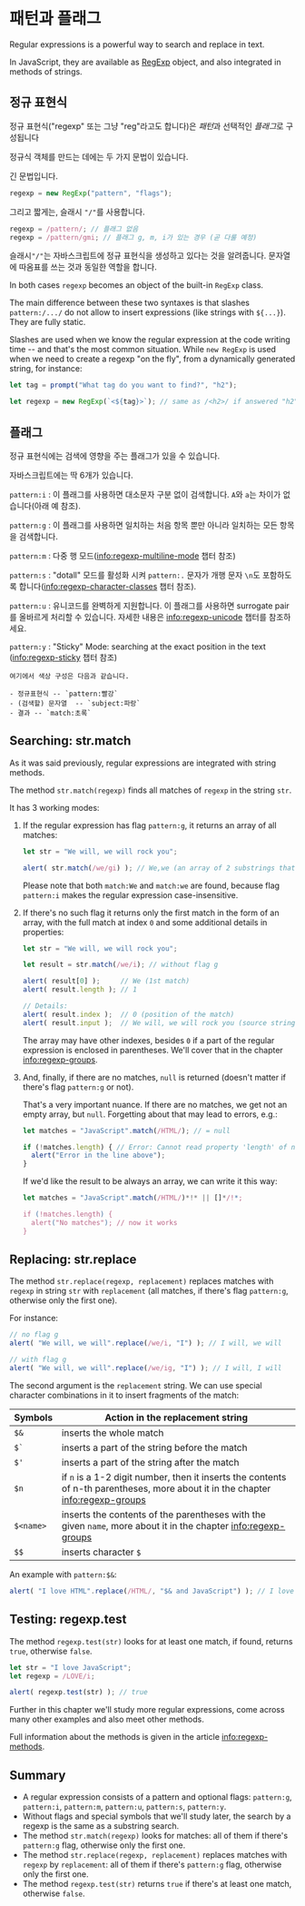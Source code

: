 # 패턴과 플래그

Regular expressions is a powerful way to search and replace in text.

In JavaScript, they are available as [RegExp](mdn:js/RegExp) object, and also integrated in methods of strings.

## 정규 표현식

정규 표현식("regexp" 또는 그냥 "reg"라고도 합니다)은 *패턴*과 선택적인 *플래그*로 구성됩니다

정규식 객체를 만드는 데에는 두 가지 문법이 있습니다.

긴 문법입니다.

```js
regexp = new RegExp("pattern", "flags");
```

그리고 짧게는, 슬래시 `"/"`를 사용합니다.

```js
regexp = /pattern/; // 플래그 없음
regexp = /pattern/gmi; // 플래그 g, m, i가 있는 경우 (곧 다룰 예정)
```

슬래시`"/"`는 자바스크립트에 정규 표현식을 생성하고 있다는 것을 알려줍니다. 문자열에 따옴표를 쓰는 것과 동일한 역할을 합니다.

In both cases `regexp` becomes an object of the built-in `RegExp` class.

The main difference between these two syntaxes is that slashes `pattern:/.../` do not allow to insert expressions (like strings with `${...}`). They are fully static.

Slashes are used when we know the regular expression at the code writing time -- and that's the most common situation. While `new RegExp` is used when we need to create a regexp "on the fly", from a dynamically generated string, for instance:

```js
let tag = prompt("What tag do you want to find?", "h2");

let regexp = new RegExp(`<${tag}>`); // same as /<h2>/ if answered "h2" in the prompt above
```

## 플래그

정규 표현식에는 검색에 영향을 주는 플래그가 있을 수 있습니다.

자바스크립트에는 딱 6개가 있습니다.

`pattern:i`
: 이 플래그를 사용하면 대소문자 구분 없이 검색합니다. `A`와 `a`는 차이가 없습니다(아래 예 참조).

`pattern:g`
: 이 플래그를 사용하면 일치하는 처음 항목 뿐만 아니라 일치하는 모든 항목을 검색합니다.

`pattern:m`
: 다중 행 모드(<info:regexp-multiline-mode> 챕터 참조)

`pattern:s`
: "dotall" 모드를 활성화 시켜 `pattern:.` 문자가 개행 문자 `\n`도 포함하도록 합니다(<info:regexp-character-classes> 챕터 참조).

`pattern:u`
: 유니코드를 완벽하게 지원합니다. 이 플래그를 사용하면 surrogate pair를 올바르게 처리할 수 있습니다. 자세한 내용은 <info:regexp-unicode> 챕터를 참조하세요.

`pattern:y`
: "Sticky" Mode: searching at the exact position in the text (<info:regexp-sticky> 챕터 참조)

```smart header="색상"
여기에서 색상 구성은 다음과 같습니다.

- 정규표현식 -- `pattern:빨강`
- (검색할) 문자열  -- `subject:파랑`
- 결과 -- `match:초록`
```

## Searching: str.match

As it was said previously, regular expressions are integrated with string methods.

The method `str.match(regexp)` finds all matches of `regexp` in the string `str`.

It has 3 working modes:

1. If the regular expression has flag `pattern:g`, it returns an array of all matches:
    ```js run
    let str = "We will, we will rock you";

    alert( str.match(/we/gi) ); // We,we (an array of 2 substrings that match)
    ```
    Please note that both `match:We` and `match:we` are found, because flag `pattern:i` makes the regular expression case-insensitive.

2. If there's no such flag it returns only the first match in the form of an array, with the full match at index `0` and some additional details in properties:
    ```js run
    let str = "We will, we will rock you";

    let result = str.match(/we/i); // without flag g

    alert( result[0] );     // We (1st match)
    alert( result.length ); // 1

    // Details:
    alert( result.index );  // 0 (position of the match)
    alert( result.input );  // We will, we will rock you (source string)
    ```
    The array may have other indexes, besides `0` if a part of the regular expression is enclosed in parentheses. We'll cover that in the chapter  <info:regexp-groups>.

3. And, finally, if there are no matches, `null` is returned (doesn't matter if there's flag `pattern:g` or not).

    That's a very important nuance. If there are no matches, we get not an empty array, but `null`. Forgetting about that may lead to errors, e.g.:

    ```js run
    let matches = "JavaScript".match(/HTML/); // = null

    if (!matches.length) { // Error: Cannot read property 'length' of null
      alert("Error in the line above");
    }
    ```

    If we'd like the result to be always an array, we can write it this way:

    ```js run
    let matches = "JavaScript".match(/HTML/)*!* || []*/!*;

    if (!matches.length) {
      alert("No matches"); // now it works
    }
    ```

## Replacing: str.replace

The method `str.replace(regexp, replacement)` replaces matches with `regexp` in string `str` with `replacement` (all matches, if there's flag `pattern:g`, otherwise only the first one).

For instance:

```js run
// no flag g
alert( "We will, we will".replace(/we/i, "I") ); // I will, we will

// with flag g
alert( "We will, we will".replace(/we/ig, "I") ); // I will, I will
```

The second argument is the `replacement` string. We can use special character combinations in it to insert fragments of the match:

| Symbols | Action in the replacement string |
|--------|--------|
|`$&`|inserts the whole match|
|<code>$&#096;</code>|inserts a part of the string before the match|
|`$'`|inserts a part of the string after the match|
|`$n`|if `n` is a 1-2 digit number, then it inserts the contents of n-th parentheses, more about it in the chapter <info:regexp-groups>|
|`$<name>`|inserts the contents of the parentheses with the given `name`, more about it in the chapter <info:regexp-groups>|
|`$$`|inserts character `$` |

An example with `pattern:$&`:

```js run
alert( "I love HTML".replace(/HTML/, "$& and JavaScript") ); // I love HTML and JavaScript
```

## Testing: regexp.test

The method `regexp.test(str)` looks for at least one match, if found, returns `true`, otherwise `false`.

```js run
let str = "I love JavaScript";
let regexp = /LOVE/i;

alert( regexp.test(str) ); // true
```

Further in this chapter we'll study more regular expressions, come across many other examples and also meet other methods.

Full information about the methods is given in the article <info:regexp-methods>.

## Summary

- A regular expression consists of a pattern and optional flags: `pattern:g`, `pattern:i`, `pattern:m`, `pattern:u`, `pattern:s`, `pattern:y`.
- Without flags and special symbols that we'll study later, the search by a regexp is the same as a substring search.
- The method `str.match(regexp)` looks for matches: all of them if there's `pattern:g` flag, otherwise only the first one.
- The method `str.replace(regexp, replacement)` replaces matches with `regexp` by `replacement`: all of them if there's `pattern:g` flag, otherwise only the first one.
- The method `regexp.test(str)` returns `true` if there's at least one match, otherwise `false`.
